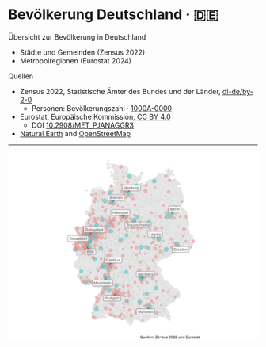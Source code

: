 # Bevölkerung Deutschland · 🇩🇪

Übersicht zur Bevölkerung in Deutschland

- Städte und Gemeinden (Zensus 2022)
- Metropolregionen (Eurostat 2024)

Quellen

- Zensus 2022, Statistische Ämter des Bundes und der Länder, [dl-de/by-2-0](http://www.govdata.de/dl-de/by-2-0)
  - Personen: Bevölkerungszahl · [1000A-0000](https://ergebnisse.zensus2022.de/datenbank/online/statistic/1000A/table/1000A-0000)
- Eurostat, Europäische Kommission, [CC BY 4.0](https://creativecommons.org/licenses/by/4.0/)
  - DOI [10.2908/MET_PJANAGGR3](https://doi.org/10.2908/MET_PJANAGGR3)
- [Natural Earth](https://cran.r-project.org/web/packages/rnaturalearth/vignettes/rnaturalearth.html)
  and [OpenStreetMap](https://jessecambon.github.io/tidygeocoder/)

---

![Städte und Gemeinden](z-staedte-2022.png)

